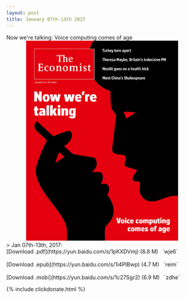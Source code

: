 ```yaml
---
layout: post
title: January 07th-13th 2017
---
```

<!--
<div class="message">
Sorry! The service is temporarily unavailable.
</div>-->

<div class="message">
	Now we're talking: Voice computing comes of age
</div>

<div class="upload" style="position: relative; max-width: 400px; 
    margin: 0 auto;">
<img src="/public/img/the-economist/img_2017.01.07.jpg" />
</div>
<!--more-->
> Jan 07th-13th, 2017:<br/>
[Download .pdf](https://yun.baidu.com/s/1pKXDVmj) (8.8 M)&ensp;
`wje6` <br/><br/>
[Download .epub](https://yun.baidu.com/s/1i4PIBwp) (4.7 M) &nbsp;
`reim` <br/><br/>
[Download .mobi](https://yun.baidu.com/s/1c27Sgr2) (6.9 M) &nbsp;
`zdhe`


{% include clickdonate.html %}
